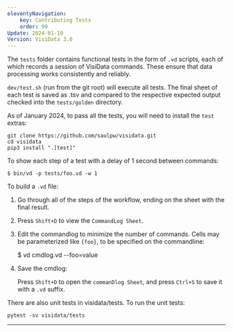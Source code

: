 ```yaml
---
eleventyNavigation:
    key: Contributing Tests
    order: 99
Update: 2024-01-10
Version: VisiData 3.0
---
```



The `tests` folder contains functional tests in the form of `.vd` scripts, each of which records a session of VisiData commands.  These ensure that data processing works consistently and reliably.

`dev/test.sh` (run from the git root) will execute all tests.  The final sheet of each test is saved as .tsv and compared to the respective expected output checked into the `tests/golden` directory.

As of January 2024, to pass all the tests, you will need to install the `test` extras:

```
git clone https://github.com/saulpw/visidata.git
cd visidata
pip3 install ".[test]"
```

To show each step of a test with a delay of 1 second between commands:

    $ bin/vd -p tests/foo.vd -w 1

To build a `.vd` file:

1. Go through all of the steps of the workflow, ending on the sheet with the final result.
2. Press `Shift+D` to view the `CommandLog Sheet`.
3. Edit the commandlog to minimize the number of commands.  Cells may be parameterized like `{foo}`, to be specified on the commandline:

    $ vd cmdlog.vd --foo=value

4. Save the cmdlog:

    Press `Shift+D` to open the `commanDlog Sheet`, and press `Ctrl+S` to save it with a `.vd` suffix.


There are also unit tests in visidata/tests. To run the unit tests:

```
pytest -sv visidata/tests
```

---

